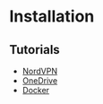 # Installation

## Tutorials

* [NordVPN](https://www.fosslinux.com/4150/how-to-install-openvpn-to-connect-to-nordvpn-in-ubuntu.htm)
* [OneDrive](https://medium.com/@glmdev/onedrive-sync-for-linux-ubuntu-2bcbf6777ee4)
* [Docker](https://medium.com/@Grigorkh/how-to-install-docker-on-ubuntu-19-04-7ccfeda5935)
